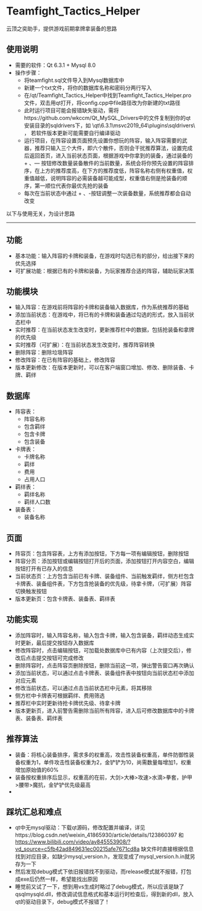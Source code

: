 # Teamfight_Tactics_Helper
云顶之奕助手，提供游戏前期拿牌拿装备的思路

## 使用说明
- 需要的软件：Qt 6.3.1 + Mysql 8.0
- 操作步骤：
    - 将teamfight.sql文件导入到Mysql数据库中
    - 新建一个txt文件，将你的数据库名称和密码分两行写入
    - 在/qt/Teamfight_Tactics_Helper中找到Teamfight_Tactics_Helper.pro文件，双击用qt打开，将config.cpp中file路径改为你新建的txt路径
    - 此时运行项目可能会报错缺失驱动，需将https://github.com/wkccm/Qt_MySQL_Drivers中的文件复制到你的qt安装目录的sqldrivers下，如 \qt\6.3.1\msvc2019_64\plugins\sqldrivers\ ， 若软件版本更新可能需要自行编译驱动
    - 运行项目，在阵容设置页面预先设置你想玩的阵容，输入阵容需要的武器，推荐只输入三个大件，即六个散件，否则会干扰推荐算法，设置完成后返回首页，进入当前状态页面，根据游戏中你拿到的装备，通过装备的 + 、— 按钮修改数量装备散件的当前数量，系统会将你预先设置的阵容排序，在上方的推荐度高，在下方的推荐度低，阵容名称右侧有权重值，权重值越低，说明阵容的必需装备越可能成型，权重值右侧是抢装备的顺序，第一顺位代表你最优先抢的装备
    - 每次在当前状态中通过 + 、-按钮调整一次装备数量，系统推荐都会自动改变

以下与使用无关，为设计思路

-------

## 功能
- 基本功能：输入阵容的卡牌和装备，在游戏时勾选已有的部分，给出接下来的优先选择
- 可扩展功能：根据已有的卡牌和装备，为玩家推荐合适的阵容，辅助玩家决策

## 功能模块
- 输入阵容：在游戏前将阵容的卡牌和装备输入数据库，作为系统推荐的基础
- 添加当前状态：在游戏中，将已有的卡牌和装备通过勾选的形式，放入当前状态栏中
- 实时推荐：在当前状态发生改变时，更新推荐栏中的数据，包括抢装备和拿牌的优先级
- 实时推荐（可扩展）：在当前状态发生改变时，推荐阵容转换
- 删除阵容：删除垃圾阵容
- 修改阵容：在已有阵容的基础上，修改阵容
- 版本更新修改：在版本更新时，可以在客户端窗口增加、修改、删除装备、卡牌、羁绊

## 数据库
- 阵容表：
  - 阵容名称
  - 包含羁绊
  - 包含卡牌
  - 包含装备
- 卡牌表：
  - 卡牌名称
  - 羁绊
  - 费用
  - 占用人口
- 羁绊表：
  - 羁绊名称
  - 羁绊人口数
- 装备表：
  - 装备名称

## 页面
- 阵容页：包含阵容表，上方有添加按钮，下方每一项有编辑按钮，删除按钮
- 阵容分页：添加按钮或编辑按钮打开后的页面，添加按钮打开内容空白，编辑按钮打开有已存入的信息
- 当前状态页：上方包含当前已有卡牌、装备组件、当前触发羁绊，侧方栏包含卡牌表、装备组件表，下方包含抢装备的优先级，待拿卡牌，（可扩展）阵容切换触发按钮
- 版本更新页：包含卡牌表、装备表、羁绊表

## 功能实现
- 添加阵容时，输入阵容名称，输入包含卡牌，输入包含装备，羁绊动态生成实时更新，最后提交按钮存入数据库
- 修改阵容时，点击编辑按钮，可加载处数据库中已有内容（上次提交后），修改后点击提交按钮可完成修改
- 删除阵容时，点击阵容页删除按钮，删除当前这一项，弹出警告窗口再次确认
- 添加当前状态，可以通过点击卡牌表、装备组件表中按钮向当前状态栏中添加对应元素
- 修改当前状态，可以通过点击当前状态栏中元素，将其移除
- 侧方栏中卡牌表可根据羁绊、费用筛选
- 推荐栏中实时更新待抢卡牌优先级、待拿卡牌
- 版本更新页，进入前警告需删除当前所有阵容，进入后可修改数据库中的卡牌表、装备表、羁绊表

## 推荐算法
- 装备：将核心装备排序，需求多的权重高，攻击性装备权重高，单件防御性装备权重为1，单件攻击性装备权重为2，金铲铲为10，尚需数量每增加1，权重增加原始值的60%
- 装备按权重排序后显示，权重高的在前，大剑>大棒>攻速>水滴>拳套，护甲>腰带>魔抗，金铲铲优先级最高
- 

## 踩坑汇总和难点
- qt中无mysql驱动：下载qt源码，修改配置并编译，详见https://blog.csdn.net/weixin_41865930/article/details/123860397 和 https://www.bilibili.com/video/av845553908/?vd_source=c5fb42ad849631ec00215afe7671cd8a 缺文件时直接根据信息找到对应目录，如缺少mysql_version.h，发现变成了mysql_version.h.in就另存为一下
- 然后发现debug模式下依旧报错找不到驱动，而release模式就不报错，打包成exe后仍然一样，希望能找出原因
- 睡觉前又试了一下，想到用vs生成时略过了debug模式，所以应该是缺了qsqlmysqld.dll，修改调试信息格式和基本运行时检查后，得到新的dll，放入qt的驱动目录下，debug模式不报错了！